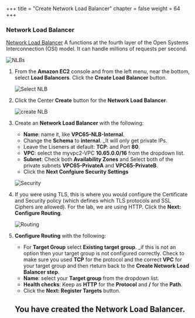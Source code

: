 +++
title = "Create Network Load Balancer"
chapter = false
weight = 64
+++

### Network Load Balancer

[Network Load Balancer](https://docs.aws.amazon.com/elasticloadbalancing/latest/network/introduction.html) A functions at the fourth layer of the Open Systems Interconnection (OSI) model. It can handle millions of requests per second. 

  ![NLBs](/images/nlb-nlbs.png)
1. From the **Amazon EC2** console and from the left menu, near the bottom, select **Load Balancers**. Click the **Create Load Balancer** button.

   ![Select NLB](/images/nlb-select.png)

1. Click the Center **Create** button for the **Network Load Balancer**.

   ![create NLB](/images/nlb-config.png)
1. Create an **Network Load Balancer** with the following:
   - **Name**: name it, like **VPC65-NLB-Internal**.
   - Change the **Schema** to **internal**. _It will only get private IPs.
   - Leave the Liseners at default: **TCP**: and Port **80**.
   - **VPC**: select the myvpc2-VPC **10.65.0.0/16** from the dropdown list.
   - **Subnet**: Check both **Availability Zones** and Select both of the private subnets **VPC65-PrivateA** and **VPC65-PrivateB**.
   - Click the **Next Confgiure Security Settings**

   ![Security](/images/nlb-security.png)
1. If you were using TLS, this is where you would configure the Certificate and Security policy (which defines which TLS protocols and SSL Ciphers are allowed). For the lab, we are using HTTP. Click the **Next: Configure Routing**. 

   ![Routing](/images/nlb-routing.png)
1. **Configure Routing** with the following:
   - For **Target Group** select **Existing target group**. _if this is not an option then your target group is not configured correctly. Check to make sure you used **TCP** for the protocol and the correct **VPC** for your target group and then rteturn back to the **Create Network Load Balancer step**.
   - **Name**: select your **Target group** from the dropdown list.
   - **Health checks**: Keep as **HTTP** for the **Protocol** and **/** for the **Path**.
   - Click the **Next: Register Targets** button.



   ## You have created the Network Load Balancer.